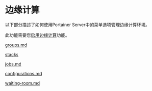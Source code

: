 # 边缘计算

以下部分描述了如何使用Portainer Server中的菜单选项管理边缘计算环境。

此功能需要您[启用边缘计算](../../admin/settings/edge.md)功能。

[groups.md](groups.md)

[stacks](stacks/)

[jobs.md](jobs.md)

[configurations.md](configurations.md)

[waiting-room.md](waiting-room.md)
